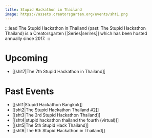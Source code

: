 ```yaml
---
title: Stupid Hackathon in Thailand
image: https://assets.creatorsgarten.org/events/sht1.png
---
```


:::lead
The Stupid Hackathon in Thailand (past: The Stupid Hackathon Thailand) is a Creatorsgarten [[Series|serires]] which has been hosted annually since 2017.
:::

# Upcoming
- [[shit7|The 7th Stupid Hackathon in Thailand]]

# Past Events
- [[sht1|Stupid Hackathon Bangkok]]
- [[sht2|The Stupid Hackathon Thailand #2]]
- [[sht3|The 3rd Stupid Hackathon Thailand]]
- [[sht4|stupid hackathon thailand the fourth (virtual)]]
- [[sht5|The 5th Stupid Hack Thailand]]
- [[sht6|The 6th Stupid Hackathon in Thailand]]